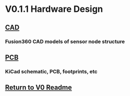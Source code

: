 # V0.1.1 Hardware Design
## [CAD](CAD)
### Fusion360 CAD models of sensor node structure

## [PCB](PCB)
### KiCad schematic, PCB, footprints, etc

## [Return to V0 Readme](https://github.com/ARTS-Laboratory/Smart-Penetrometers-with-Edge-Computing-and-Intelligent-Embedded-Systems/blob/main/V0/README.md)
